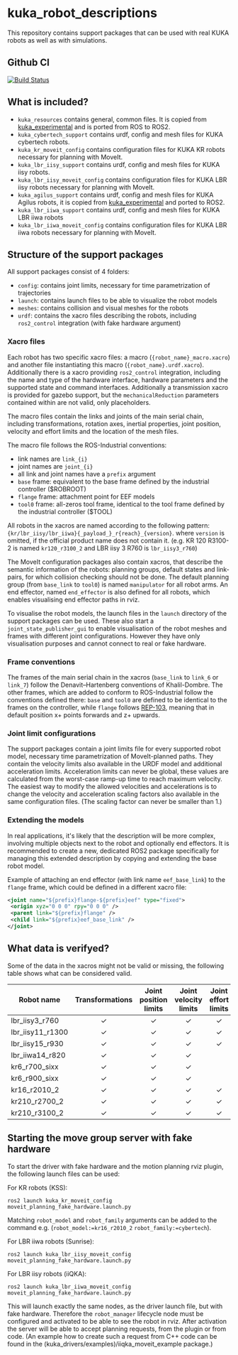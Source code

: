# kuka_robot_descriptions

This repository contains support packages that can be used with real KUKA robots as well as with simulations.

Github CI
------------
[![Build Status](https://github.com/kroshu/kuka_robot_descriptions/workflows/CI/badge.svg?branch=main)](https://github.com/kroshu/kuka_robot_descriptions/actions)

## What is included?

- `kuka_resources` contains general, common files. It is copied from [kuka_experimental](https://github.com/ros-industrial/kuka_experimental) and is ported from ROS to ROS2.
- `kuka_cybertech_support` contains urdf, config and mesh files for KUKA cybertech robots.
- `kuka_kr_moveit_config` contains configuration files for KUKA KR robots necessary for planning with MoveIt.
- `kuka_lbr_iisy_support` contains urdf, config and mesh files for KUKA iisy robots.
- `kuka_lbr_iisy_moveit_config` contains configuration files for KUKA LBR iisy robots necessary for planning with MoveIt.
- `kuka_agilus_support` contains urdf, config and mesh files for KUKA Agilus robots, it is copied from [kuka_experimental](https://github.com/ros-industrial/kuka_experimental) and ported to ROS2.
- `kuka_lbr_iiwa_support` contains urdf, config and mesh files for KUKA LBR iiwa robots
- `kuka_lbr_iiwa_moveit_config` contains configuration files for KUKA LBR iiwa robots necessary for planning with MoveIt.

## Structure of the support packages

All support packages consist of 4 folders:
- `config`: contains joint limits, necessary for time parametrization of trajectories
- `launch`: contains launch files to be able to visualize the robot models
- `meshes`: contains collision and visual meshes for the robots
- `urdf`: contains the xacro files describing the robots, including `ros2_control` integration (with fake hardware argument)

### Xacro files
Each robot has two specific xacro files: a macro (`{robot_name}_macro.xacro`) and another file instantiating this macro (`{robot_name}.urdf.xacro`). Additionally there is a xacro providing `ros2_control` integration, including the name and type of the hardware interface, hardware parameters and the supported state and command interfaces.
Additionally a transmission xacro is provided for gazebo support, but the `mechanicalReduction` parameters contained within are not valid, only placeholders.

The macro files contain the links and joints of the main serial chain, including transformations, rotation axes, inertial properties, joint position, velocity and effort limits and the location of the mesh files.

The macro file follows the ROS-Industrial conventions:
 - link names are `link_{i}`
 - joint names are `joint_{i}`
 - all link and joint names have a `prefix` argument
 - `base` frame: equivalent to the base frame defined by the industrial controller ($ROBROOT)
 - `flange` frame: attachment point for EEF models
 - `tool0` frame: all-zeros tool frame, identical to the tool frame defined by the industrial controller ($TOOL)

All robots in the xacros are named according to the following pattern: `{kr/lbr_iisy/lbr_iiwa}{_payload_}_r{reach}_{version}`.
where `version` is omitted, if the official product name does not contain it. (e.g. KR 120 R3100-2 is named `kr120_r3100_2` and LBR iisy 3 R760 is `lbr_iisy3_r760`)

The MoveIt configuration packages also contain xacros, that describe the semantic information of the robots: planning groups, default states and link-pairs, for which collision checking should not be done. The default planning group (from `base_link` to `tool0`) is named `manipulator` for all robot arms. An end effector, named `end_effector` is also defined for all robots, which enables visualising end effector paths in rviz.

To visualise the robot models, the launch files in the `launch` directory of the support packages can be used. These also start a `joint_state_publisher_gui` to enable visualisation of the robot meshes and frames with different joint configurations. However they have only visualisation purposes and cannot connect to real or fake hardware.

### Frame conventions

The frames of the main serial chain in the xacros (`base_link` to `link_6` or `link_7`) follow the Denavit–Hartenberg conventions of Khalil-Dombre.
The other frames, which are added to conform to ROS-Industrial follow the conventions defined there: `base` and `tool0` are defined to be identical to the frames on the controller, while `flange` follows [REP-103](https://www.ros.org/reps/rep-0103.html#coordinate-frame-conventions), meaning that in default position x+ points forwards and z+ upwards.


### Joint limit configurations

The support packages contain a joint limits file for every supported robot model, necessary time parametrization of MoveIt-planned paths. They contain the velocity limits also available in the URDF model and additional acceleration limits. Acceleration limits can never be global, these values are calculated from the worst-case ramp-up time to reach maximum velocity. The easiest way to modify the allowed velocities and accelerations is to change the velocity and acceleration scaling factors also available in the same configuration files. (The scaling factor can never be smaller than 1.)

 
### Extending the models

In real applications, it's likely that the description will be more complex, involving multiple objects next to the robot and optionally end effectors. It is recommended to create a new, dedicated ROS2 package specifically for managing this extended description by copying and extending the base robot model.

Example of attaching an end effector (with link name `eef_base_link`) to the `flange` frame, which could be defined in a different xacro file:
```xml
<joint name="${prefix}flange-${prefix}eef" type="fixed">
 <origin xyz="0 0 0" rpy="0 0 0" />
 <parent link="${prefix}flange" />
 <child link="${prefix}eef_base_link" />
</joint>
```

## What data is verifyed?

Some of the data in the xacros might not be valid or missing, the following table shows what can be considered valid.

|Robot name | Transformations | Joint position limits | Joint velocity limits | Joint effort limits | Inertial values | Simplified collision meshes|
|---|:---:|:---:|:---:|:---:|:---:|:---:|
|lbr_iisy3_r760 | ✓ | ✓ | ✓ | ✓ | | ✓ |
|lbr_iisy11_r1300 | ✓ | ✓ | ✓ | ✓ | | |
|lbr_iisy15_r930 | ✓ | ✓ | ✓ | ✓ | | |
|lbr_iiwa14_r820 | ✓ | ✓ | ✓ | | | |
|kr6_r700_sixx | ✓ | ✓ | ✓ | | | ✓ |
|kr6_r900_sixx | ✓ | ✓ | ✓ | | | ✓ |
|kr16_r2010_2 | ✓ | ✓ | ✓ | ✓ | | |
|kr210_r2700_2 | ✓ | ✓ | ✓ | ✓ | | |
|kr210_r3100_2 | ✓ | ✓ | ✓ | ✓ | | |

## Starting the move group server with fake hardware

To start the driver with fake hardware and the motion planning rviz plugin, the following launch files can be used:

For KR robots (KSS):
```
ros2 launch kuka_kr_moveit_config moveit_planning_fake_hardware.launch.py
```
Matching `robot_model` and `robot_family` arguments can be added to the command e.g. (`robot_model:=kr16_r2010_2` `robot_family:=cybertech`).

For LBR iiwa robots (Sunrise):
```
ros2 launch kuka_lbr_iisy_moveit_config moveit_planning_fake_hardware.launch.py
```

For LBR iisy robots (iiQKA):
```
ros2 launch kuka_lbr_iiwa_moveit_config moveit_planning_fake_hardware.launch.py 
```

This will launch exactly the same nodes, as the driver launch file, but with fake hardware. Therefore the `robot_manager` lifecycle node must be configured and activated to be able to see the robot in rviz. After activation the server will be able to accept planning requests, from the plugin or from code. (An example how to create such a request from C++ code can be found in the (kuka_drivers/examples)/iiqka_moveit_example package.)
